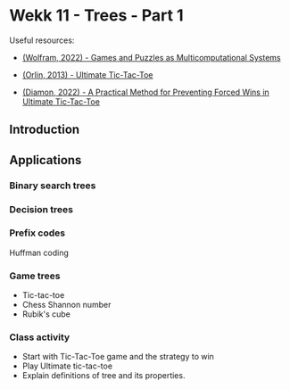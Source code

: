 # Wekk 11 - Trees - Part 1

Useful resources:
- [(Wolfram, 2022) - Games and Puzzles as Multicomputational Systems](https://writings.stephenwolfram.com/2022/06/games-and-puzzles-as-multicomputational-systems/)

- [(Orlin, 2013) - Ultimate Tic-Tac-Toe](https://mathwithbaddrawings.com/2013/06/16/ultimate-tic-tac-toe/)

- [(Diamon, 2022) - A Practical Method for Preventing Forced Wins in Ultimate Tic-Tac-Toe](https://arxiv.org/abs/2207.06239)

## Introduction

## Applications

### Binary search trees

### Decision trees

### Prefix codes

Huffman coding

### Game trees
- Tic-tac-toe
- Chess
  Shannon number
- Rubik's cube


### Class activity
- Start with Tic-Tac-Toe game and the strategy to win
- Play Ultimate tic-tac-toe
- Explain definitions of tree and its properties.
